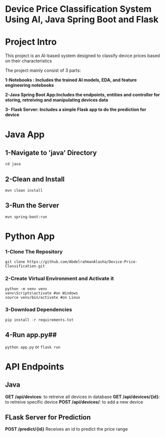 # Device Price Classification System Using AI, Java Spring Boot and Flask
# Project Intro
This project is an AI-based system designed to classify device prices based on their characteristics

The project mainly consist of 3 parts:

**1-Notebooks : Includes the trained AI models, EDA, and feature engineering notebooks**

**2-Java Spring Boot App:Includes the endpoints, entities and controller for storing, retreiving and manipulating devices data**

**3- Flask Server: Includes a simple Flask app to do the prediction for device**
# Java App
## 1-Navigate to 'java' Directory
`cd java`

## 2-Clean and Install
`mvn clean install`

## 3-Run the Server
`mvn spring-boot:run`

# Python App

### 1-Clone The Repository
`git clone https://github.com/AbdelrahmanAlasha/Device-Price-Classification.git`

### 2-Create Virtual Environment and Activate it
```
python -m venv venv
venv\Scripts\activate #on Windows
source venv/bin/activate #on Linux
```
### 3-Download Dependencies
`pip install -r requirements.txt`

## 4-Run app.py##
`python app.py` or `flask run`

# API Endpoints
## Java
**GET /api/devices**: to retreive all devices in database
**GET /api/devices/{id}**: to retreive specific device
**POST /api/devices/**: to add a new device

## FLask Server for Prediction
**POST /predict/{id}** Receives an id to predict the price range




  
